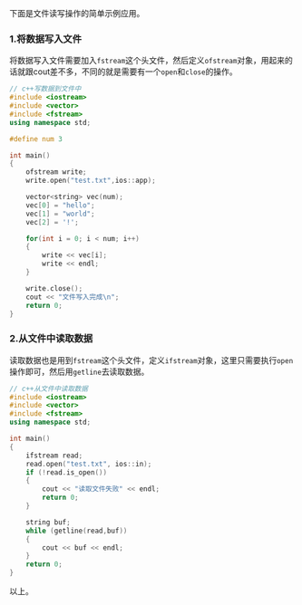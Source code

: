 下面是文件读写操作的简单示例应用。

### 1.将数据写入文件

将数据写入文件需要加入`fstream`这个头文件，然后定义`ofstream`对象，用起来的话就跟cout差不多，不同的就是需要有一个`open`和`close`的操作。

```cpp
// c++写数据到文件中
#include <iostream>
#include <vector>
#include <fstream>
using namespace std;

#define num 3

int main()
{
	ofstream write;
	write.open("test.txt",ios::app);

	vector<string> vec(num);
	vec[0] = "hello";
	vec[1] = "world";
	vec[2] = '!';

	for(int i = 0; i < num; i++)
	{
		write << vec[i];
		write << endl;
	}

	write.close();
	cout << "文件写入完成\n";
	return 0;
}

```

### 2.从文件中读取数据

读取数据也是用到`fstream`这个头文件，定义`ifstream`对象，这里只需要执行`open`操作即可，然后用`getline`去读取数据。

```cpp
// c++从文件中读取数据
#include <iostream>
#include <vector>
#include <fstream>
using namespace std;

int main()
{
	ifstream read;
	read.open("test.txt", ios::in);
	if (!read.is_open())
	{
		cout << "读取文件失败" << endl;
		return 0;
	}

	string buf;
	while (getline(read,buf))
	{
		cout << buf << endl;
	}
	return 0;
}

```

以上。